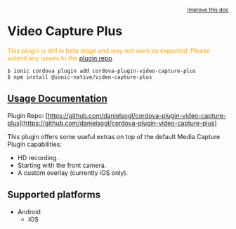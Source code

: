 <a style="float:right;font-size:12px;" href="http://github.com/ionic-team/ionic-native/edit/master/src/@ionic-native/plugins/video-capture-plus/index.ts#L94">
  Improve this doc
</a>

# Video Capture Plus

  <p style="color:orange">
    This plugin is still in beta stage and may not work as expected. Please
    submit any issues to the <a target="_blank"
    href="/issues">plugin repo</a>.
  </p>


```
$ ionic cordova plugin add cordova-plugin-video-capture-plus
$ npm install @ionic-native/video-capture-plus
```

## [Usage Documentation](https://ionicframework.com/docs/native/video-capture-plus/)

Plugin Repo: [https://github.com/danielsogl/cordova-plugin-video-capture-plus](https://github.com/danielsogl/cordova-plugin-video-capture-plus)

This plugin offers some useful extras on top of the default Media Capture Plugin capabilities:
- HD recording.
- Starting with the front camera.
- A custom overlay (currently iOS only).

## Supported platforms

- Android
  - iOS
  


